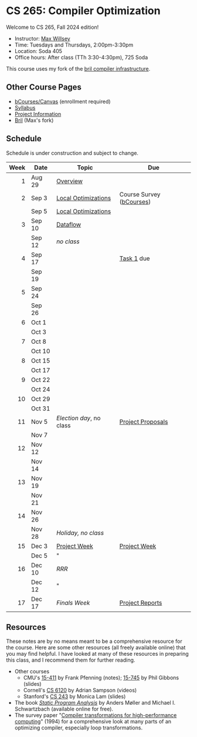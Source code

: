 # CS 265: Compiler Optimization

Welcome to CS 265, Fall 2024 edition!

- Instructor: [Max Willsey](https://mwillsey.com)
- Time: Tuesdays and Thursdays, 2:00pm-3:30pm 
- Location: Soda 405
- Office hours: After class (TTh 3:30-4:30pm), 725 Soda

This course uses my fork
 of the [bril compiler infrastructure](https://github.com/mwillsey/bril/).


## Other Course Pages

- [bCourses/Canvas](https://bcourses.berkeley.edu/courses/1538171) (enrollment required)
- [Syllabus](./syllabus.md)
- [Project Information](./project.md)
- [Bril](https://github.com/mwillsey/bril/) (Max's fork)

## Schedule 

Schedule is under construction and subject to change.

| Week | Date   | Topic                                          | Due                                                 |
|-----:|--------|------------------------------------------------|-----------------------------------------------------|
|    1 | Aug 29 | [Overview](lessons/00-overview.md)             |                                                     |
|    2 | Sep 3  | [Local Optimizations](lessons/01-local-opt.md) | Course Survey ([bCourses][])                        |
|      | Sep 5  | [Local Optimizations](lessons/01-local-opt.md) |                                                     |
|    3 | Sep 10 | [Dataflow](lessons/02-dataflow.md)             |                                                     |
|      | Sep 12 | _no class_                                     |                                                     |
|    4 | Sep 17 |                                                | [Task 1](lessons/01-local-opt.md#task) due          |
|      | Sep 19 |                                                |                                                     |
|    5 | Sep 24 |                                                |                                                     |
|      | Sep 26 |                                                |                                                     |
|    6 | Oct 1  |                                                |                                                     |
|      | Oct 3  |                                                |                                                     |
|    7 | Oct 8  |                                                |                                                     |
|      | Oct 10 |                                                |                                                     |
|    8 | Oct 15 |                                                |                                                     |
|      | Oct 17 |                                                |                                                     |
|    9 | Oct 22 |                                                |                                                     |
|      | Oct 24 |                                                |                                                     |
|   10 | Oct 29 |                                                |                                                     |
|      | Oct 31 |                                                |                                                     |
|   11 | Nov 5  | _Election day_, no class                       | [Project Proposals](./project.md#project-proposals) |
|      | Nov 7  |                                                |                                                     |
|   12 | Nov 12 |                                                |                                                     |
|      | Nov 14 |                                                |                                                     |
|   13 | Nov 19 |                                                |                                                     |
|      | Nov 21 |                                                |                                                     |
|   14 | Nov 26 |                                                |                                                     |
|      | Nov 28 | _Holiday, no class_                            |                                                     |
|   15 | Dec 3  | [Project Week](./project.md#project-week)      | [Project Week](./project.md#project-week)           |
|      | Dec 5  | "                                              |                                                     |
|   16 | Dec 10 | _RRR_                                          |                                                     |
|      | Dec 12 | "                                              |                                                     |
|   17 | Dec 17 | _Finals Week_                                  | [Project Reports](./project.md#project-report)      |

## Resources

These notes are by no means meant to be a comprehensive resource for the course.
Here are some other resources
 (all freely available online)
 that you may find helpful.
I have looked at many of these resources in preparing this class,
 and I recommend them for further reading.

- Other courses
  - CMU's
     [15-411](https://www.cs.cmu.edu/~fp/courses/15411-f14/schedule.html) by Frank Pfenning (notes);
     [15-745](http://www.cs.cmu.edu/afs/cs/academic/class/15745-s19/www/syllabus.html) by Phil Gibbons (slides)
  - Cornell's [CS 6120](https://www.cs.cornell.edu/courses/cs6120/) 
    by Adrian Sampson (videos)
  - Stanford's [CS 243](https://suif.stanford.edu/~courses/cs243/)
    by Monica Lam (slides)
- The book _[Static Program Analysis](https://cs.au.dk/~amoeller/spa/)_  by Anders Møller and Michael I. Schwartzbach 
  (available online for free).
- The survey paper "[Compiler transformations for high-performance computing](https://dl.acm.org/doi/10.1145/197405.197406)" (1994)
  for a comprehensive look at many parts of an optimizing compiler, especially loop transformations.

[bCourses]: https://bcourses.berkeley.edu/courses/1538171
